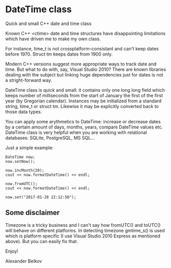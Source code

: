 # DateTime class
Quick and small C++ date and time class

Known C++ &lt;ctime&gt; date and time structures have disappointing limitations which have driven me to make my own class.

For instance, time_t is not crossplatform-consistant and can't keep dates before 1970. Struct tm keeps dates from 1900 only.

Modern C++ versions suggest more appropriate ways to track date and time. But what to do with, say, Visual Studio 2010? There are known libraries dealing with the subject but linking huge dependencies just for dates is not a stright-forward way. 

DateTime class is quick and small: it contains only one long long field which keeps number of milliseconds from the start of January the first of the first year (by Gregorian calendar). Instances may be initialized from a standard string, time_t or struct tm. Likewise it may be explicitly converted back to those data types.

You can apply some arythmetics to DateTime: increase or decrease dates by a certain amount of days, months, years, compare DateTime values etc. DateTime class is very helpful when you are working with relational databases: SQLite, PostgreSQL, MS SQL...

Just a simple example:

    DateTime now;
    now.setNow();

    now.incMonth(20);
    cout << now.formatDateTime() << endl;

    now.fromUTC();
    cout << now.formatDateTime() << endl;

    now.set("2017-01-28 22:12:50");

## Some disclaimer
Timezone is a tricky business and I can't say how fromUTC() and toUTC() will behave on different platforms. In detecting timezone gmtime_s() is used which is platform specific (I use Visual Studio 2010 Express as mentioned above). But you can easily fix that.

Enjoy!

Alexander Belkov
